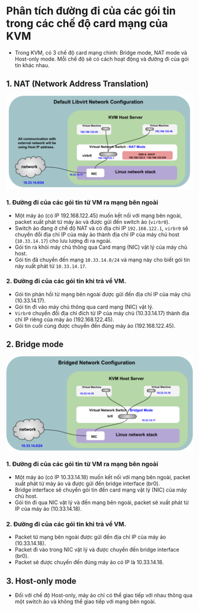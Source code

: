 # Phân tích đường đi của các gói tin trong các chế độ card mạng của KVM

- Trong KVM, có 3 chế độ card mạng chính: Bridge mode, NAT mode và Host-only mode. Mỗi chế độ sẽ có cách hoạt động và đường đi của gói tin khác nhau.

## 1. NAT (Network Address Translation)

![NAT](./images/image18.png)

### 1. Đường đi của các gói tin từ VM ra mạng bên ngoài

- Một máy ảo (có IP 192.168.122.45) muốn kết nối với mạng bên ngoài, packet xuất phát từ máy ảo và được gửi đến switch ảo (`virbr0`).
- Switch ảo đang ở chế độ NAT và có địa chỉ IP `192.168.122.1`, `virbr0` sẽ chuyển đổi địa chỉ IP của máy ảo thành địa chỉ IP của máy chủ host (`10.33.14.17`) cho lưu lượng đi ra ngoài.
- Gói tin ra khỏi máy chủ thông qua Card mạng (NIC) vật lý của máy chủ host.
- Gói tin đã chuyển đến mạng `10.33.14.0/24` và mạng này cho biết gói tin này xuất phát từ `10.33.14.17`.

### 2. Đường đi của các gói tin khi trả về VM.

- Gói tin phản hồi từ mạng bên ngoài được gửi đến địa chỉ IP của máy chủ (10.33.14.17).
- Gói tin đi vào máy chủ thông qua card mạng (NIC) vật lý.
- `Virbr0` chuyển đổi địa chỉ đích từ IP của máy chủ (10.33.14.17) thành địa chỉ IP riêng của máy ảo (192.168.122.45).
- Gói tin cuối cùng được chuyển đến đúng máy ảo (192.168.122.45).

## 2. Bridge mode 

![Bridge](./images/image19.png)

### 1. Đường đi của các gói tin từ VM ra mạng bên ngoài

- Một máy ảo (có IP 10.33.14.18) muốn kết nối với mạng bên ngoài, packet xuất phát từ máy ảo và được gửi đến bridge interface (br0).
- Bridge interface sẽ chuyển gói tin đến card mạng vật lý (NIC) của máy chủ host.
- Gói tin đi qua NIC vật lý và đến mạng bên ngoài, packet sẽ xuất phát từ IP của máy ảo (10.33.14.18).

### 2. Đường đi của các gói tin khi trả về VM.

- Packet từ mạng bên ngoài được gửi đến địa chỉ IP của máy ảo (10.33.14.18).
- Packet đi vào trong NIC vật lý và được chuyển đến bridge interface (br0).
- Packet sẽ được chuyển đến đúng máy ảo có IP là 10.33.14.18.

## 3. Host-only mode

- Đối với chế độ Host-only, máy ảo chỉ có thể giao tiếp với nhau thông qua một switch ảo và không thể giao tiếp với mạng bên ngoài.
